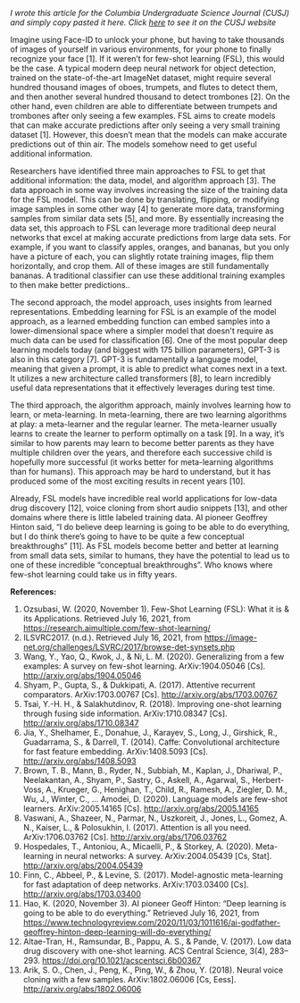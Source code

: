 *I wrote this article for the Columbia Undergraduate Science Journal (CUSJ) and simply copy pasted it here. Click [here](https://journals.library.columbia.edu/index.php/cusj/blog/view/366) to see it on the CUSJ website*

Imagine using Face-ID to unlock your phone, but having to take thousands of images of yourself in various environments, for your phone to finally recognize your face [1]. If it weren’t for few-shot learning (FSL), this would be the case. A typical modern deep neural network for object detection, trained on the state-of-the-art ImageNet dataset, might require several hundred thousand images of oboes, trumpets, and flutes to detect them, and then another several hundred thousand to detect trombones [2]. On the other hand, even children are able to differentiate between trumpets and trombones after only seeing a few examples. FSL aims to create models that can make accurate predictions after only seeing a very small training dataset [1]. However, this doesn’t mean that the models can make accurate predictions out of thin air. The models somehow need to get useful additional information.

Researchers have identified three main approaches to FSL to get that additional information: the data, model, and algorithm approach [3]. The data approach in some way involves increasing the size of the training data for the FSL model. This can be done by translating, flipping, or modifying image samples in some other way [4] to generate more data, transforming samples from similar data sets [5], and more. By essentially increasing the data set, this approach to FSL can leverage more traditional deep neural networks that excel at making accurate predictions from large data sets. For example, if you want to classify apples, oranges, and bananas, but you only have a picture of each, you can slightly rotate training images, flip them horizontally, and crop them. All of these images are still fundamentally bananas. A traditional classifier can use these additional training examples to then make better predictions.. 

The second approach, the model approach, uses insights from learned representations. Embedding learning for FSL is an example of the model approach, as a learned embedding function can embed samples into a lower-dimensional space where a simpler model that doesn't require as much data can be used for classification [6]. One of the most popular deep learning models today (and biggest with 175 billion parameters), GPT-3 is also in this category [7]. GPT-3 is fundamentally a language model, meaning that given a prompt, it is able to predict what comes next in a text. It utilizes a new architecture called transformers [8], to learn incredibly useful data representations that it effectively leverages during test time. 

The third approach, the algorithm approach, mainly involves learning how to learn, or meta-learning. In meta-learning, there are two learning algorithms at play: a meta-learner and the regular learner. The meta-learner usually learns to create the learner to perform optimally on a task [9]. In a way, it’s similar to how parents may learn to become better parents as they have multiple children over the years, and therefore each successive child is hopefully more successful (it works better for meta-learning algorithms than for humans). This approach may be hard to understand, but it has produced some of the most exciting results in recent years [10]. 

Already, FSL models have incredible real world applications for low-data drug discovery [12], voice cloning from short audio snippets [13], and other domains where there is little labeled training data. AI pioneer Geoffrey Hinton said, “I do believe deep learning is going to be able to do everything, but I do think there’s going to have to be quite a few conceptual breakthroughs” [11]. As FSL models become better and better at learning from small data sets, similar to humans, they have the potential to lead us to one of these incredible “conceptual breakthroughs”. Who knows where few-shot learning could take us in fifty years.


__References:__
1. Ozsubasi, W. (2020, November 1). Few-Shot Learning (FSL): What it is & its Applications. Retrieved July 16, 2021, from https://research.aimultiple.com/few-shot-learning/
2. ILSVRC2017. (n.d.). Retrieved July 16, 2021, from https://image-net.org/challenges/LSVRC/2017/browse-det-synsets.php
3. Wang, Y., Yao, Q., Kwok, J., & Ni, L. M. (2020). Generalizing from a few examples: A survey on few-shot learning. ArXiv:1904.05046 [Cs]. http://arxiv.org/abs/1904.05046
4. Shyam, P., Gupta, S., & Dukkipati, A. (2017). Attentive recurrent comparators. ArXiv:1703.00767 [Cs]. http://arxiv.org/abs/1703.00767
5. Tsai, Y.-H. H., & Salakhutdinov, R. (2018). Improving one-shot learning through fusing side information. ArXiv:1710.08347 [Cs]. http://arxiv.org/abs/1710.08347
6. Jia, Y., Shelhamer, E., Donahue, J., Karayev, S., Long, J., Girshick, R., Guadarrama, S., & Darrell, T. (2014). Caffe: Convolutional architecture for fast feature embedding. ArXiv:1408.5093 [Cs]. http://arxiv.org/abs/1408.5093
7. Brown, T. B., Mann, B., Ryder, N., Subbiah, M., Kaplan, J., Dhariwal, P., Neelakantan, A., Shyam, P., Sastry, G., Askell, A., Agarwal, S., Herbert-Voss, A., Krueger, G., Henighan, T., Child, R., Ramesh, A., Ziegler, D. M., Wu, J., Winter, C., … Amodei, D. (2020). Language models are few-shot learners. ArXiv:2005.14165 [Cs]. http://arxiv.org/abs/2005.14165
8. Vaswani, A., Shazeer, N., Parmar, N., Uszkoreit, J., Jones, L., Gomez, A. N., Kaiser, L., & Polosukhin, I. (2017). Attention is all you need. ArXiv:1706.03762 [Cs]. http://arxiv.org/abs/1706.03762
9. Hospedales, T., Antoniou, A., Micaelli, P., & Storkey, A. (2020). Meta-learning in neural networks: A survey. ArXiv:2004.05439 [Cs, Stat]. http://arxiv.org/abs/2004.05439
10. Finn, C., Abbeel, P., & Levine, S. (2017). Model-agnostic meta-learning for fast adaptation of deep networks. ArXiv:1703.03400 [Cs]. http://arxiv.org/abs/1703.03400
11. Hao, K. (2020, November 3). AI pioneer Geoff Hinton: “Deep learning is going to be able to do everything.” Retrieved July 16, 2021, from https://www.technologyreview.com/2020/11/03/1011616/ai-godfather-geoffrey-hinton-deep-learning-will-do-everything/
12. Altae-Tran, H., Ramsundar, B., Pappu, A. S., & Pande, V. (2017). Low data drug discovery with one-shot learning. ACS Central Science, 3(4), 283–293. https://doi.org/10.1021/acscentsci.6b00367
13. Arik, S. O., Chen, J., Peng, K., Ping, W., & Zhou, Y. (2018). Neural voice cloning with a few samples. ArXiv:1802.06006 [Cs, Eess]. http://arxiv.org/abs/1802.06006